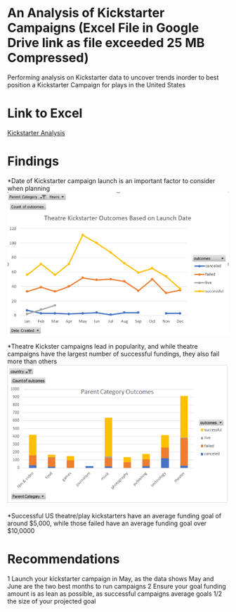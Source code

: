 # An Analysis of Kickstarter Campaigns (Excel File in Google Drive link as file exceeded 25 MB Compressed)
Performing analysis on Kickstarter data to uncover trends inorder to best position a Kickstarter Campaign for plays in the United States

# Link to Excel
[Kickstarter Analysis](https://drive.google.com/file/d/1aTCZ5YLa2bIb324H1nM-IDveQ7_MfrjR/view?usp=sharing)

# Findings
*Date of Kickstarter campaign launch is an important factor to consider when planning
![Launch Date Outcomes](OutcomesLineChart.PNG)

*Theatre Kickster campaigns lead in popularity, and while theatre campaigns have the largest number of successful fundings, they also fail more than others
![Campaign Category Outcomes](ParentCategoryOutcomes.png)

*Successful US theatre/play kickstarters have an average funding goal of around $5,000, while those failed have an average funding goal over $10,0000


# Recommendations
1 Launch your kickstarter campaign in May, as the data shows May and June are the two best months to run campaigns
2 Ensure your goal funding amount is as lean as possible, as successful campaigns average goals 1/2 the size of your projected goal
